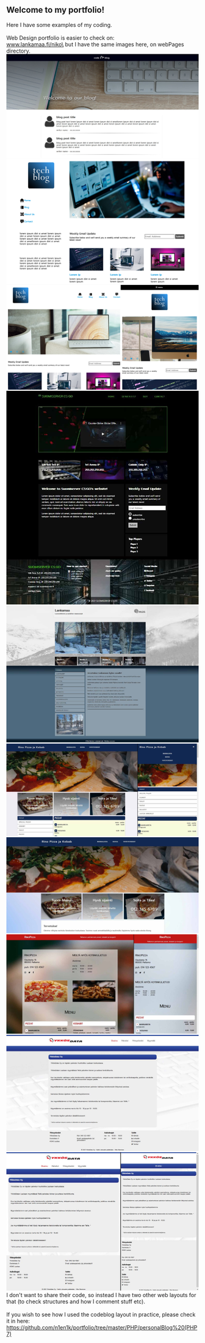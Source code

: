 ## Welcome to my portfolio!

Here I have some examples of my coding.\
\
Web Design portfolio is easier to check on:\
www.lankamaa.fi/niko\
but I have the same images here, on webPages directory.\
![My Image](portfolioImages/codeblog.jpg)
![My Image](portfolioImages/techBlog1.jpg)
![My Image](portfolioImages/techBlog2.jpg)
![My Image](portfolioImages/suomiservu2.jpg)
![My Image](portfolioImages/lanka1.jpg)
![My Image](portfolioImages/portfolioRinoPazzo.jpg)
![My Image](portfolioImages/rinopizza.jpg)
![My Image](portfolioImages/rinopizzasimple.jpg)
![My Image](portfolioImages/ydNewLayout1.jpg)
![My Image](portfolioImages/ydNewLayoutMobile.jpg)
I don't want to share their code, so instead I have two other web layouts for that (to check structures and how I comment stuff etc).\
\
If you wish to see how I used the codeblog layout in practice, please check it in here:\
https://github.com/n1en1k/portfolio/tree/master/PHP/personalBlog%20(PHP7)
